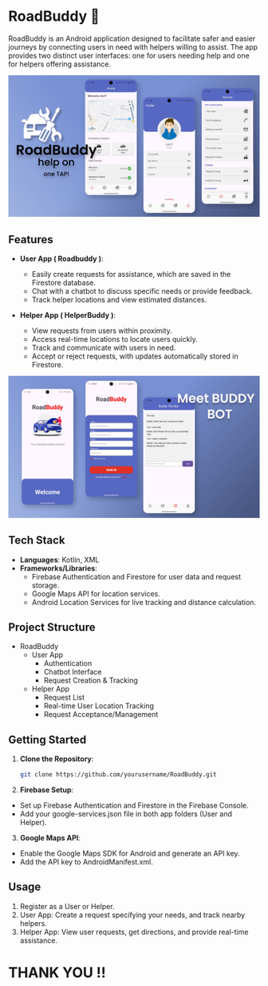 # RoadBuddy 🚗

RoadBuddy is an Android application designed to facilitate safer and easier journeys by connecting users in need with helpers willing to assist. The app provides two distinct user interfaces: one for users needing help and one for helpers offering assistance. 

![Roadbuddy Screenshot](https://github.com/Nischaysh/RoadBuddy/blob/2256a0bb1a17195533197f62353296a8b40fad50/SS1.png)

## Features

- **User App ( Roadbuddy )**:
  - Easily create requests for assistance, which are saved in the Firestore database.
  - Chat with a chatbot to discuss specific needs or provide feedback.
  - Track helper locations and view estimated distances.

- **Helper App ( HelperBuddy )**:
  - View requests from users within proximity.
  - Access real-time locations to locate users quickly.
  - Track and communicate with users in need.
  - Accept or reject requests, with updates automatically stored in Firestore.
 
![Roadbuddy Screenshot](https://github.com/Nischaysh/RoadBuddy/blob/2256a0bb1a17195533197f62353296a8b40fad50/SS2.png)

## Tech Stack

- **Languages**: Kotlin, XML
- **Frameworks/Libraries**:
  - Firebase Authentication and Firestore for user data and request storage.
  - Google Maps API for location services.
  - Android Location Services for live tracking and distance calculation.
  
## Project Structure

- RoadBuddy
  - User App
    - Authentication
    - Chatbot Interface
    - Request Creation & Tracking
  - Helper App
    - Request List
    - Real-time User Location Tracking
    - Request Acceptance/Management

## Getting Started

1. **Clone the Repository**: 
   ```bash
   git clone https://github.com/yourusername/RoadBuddy.git

2. **Firebase Setup**:
 - Set up Firebase Authentication and Firestore in the Firebase Console.
 - Add your google-services.json file in both app folders (User and Helper).

3. **Google Maps API**:

 - Enable the Google Maps SDK for Android and generate an API key.
  - Add the API key to AndroidManifest.xml.

## Usage
 1. Register as a User or Helper.
 2. User App: Create a request specifying your needs, and track nearby helpers.
 3. Helper App: View user requests, get directions, and provide real-time assistance.

# THANK YOU !!
